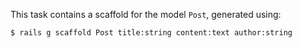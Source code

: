 This task contains a scaffold for the model `Post`, generated using:

```
$ rails g scaffold Post title:string content:text author:string
```
